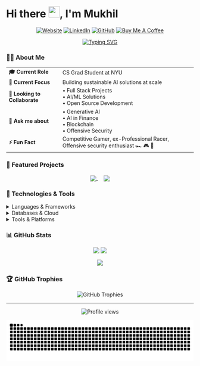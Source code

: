 # Hi there <img src="https://media.giphy.com/media/hvRJCLFzcasrR4ia7z/giphy.gif" width="30px" height="30px">, I'm Mukhil

<div align="center">
  
[![Website](https://img.shields.io/badge/Portfolio-%23000000.svg?style=for-the-badge&logo=firefox&logoColor=#FF7139)](https://mukhil.vercel.app/)
[![LinkedIn](https://img.shields.io/badge/LinkedIn-%230077B5.svg?style=for-the-badge&logo=linkedin&logoColor=white)](https://www.linkedin.com/in/mukhilsundararaj/)
[![GitHub](https://img.shields.io/badge/GitHub-%23121011.svg?style=for-the-badge&logo=github&logoColor=white)](https://github.com/Mukaan17)
[![Buy Me A Coffee](https://img.shields.io/badge/Buy%20Me%20A%20Coffee-ffdd00?style=for-the-badge&logo=buy-me-a-coffee&logoColor=black)](https://buymeacoffee.com/mail2mukhio)

<a href="https://git.io/typing-svg"><img src="https://readme-typing-svg.demolab.com?font=Fira+Code&duration=3000&pause=1000&center=true&vCenter=true&width=435&lines=CS+Grad+Student+at+NYU;AI%2FML+Enthusiast;Full+Stack+Developer;Offensive+Security+Enthusiast" alt="Typing SVG" /></a>

</div>

### 👨‍💻 About Me

<div align="center">
  <table>
    <tr>
      <td><b>🎓 Current Role</b></td>
      <td>CS Grad Student at NYU</td>
    </tr>
    <tr>
      <td><b>🎯 Current Focus</b></td>
      <td>Building sustainable AI solutions at scale</td>
    </tr>
    <tr>
      <td><b>👥 Looking to Collaborate</b></td>
      <td>
        • Full Stack Projects<br>
        • AI/ML Solutions<br>
        • Open Source Development
      </td>
    </tr>
    <tr>
      <td><b>💬 Ask me about</b></td>
      <td>
        • Generative AI<br>
        • AI in Finance<br>
        • Blockchain<br>
        • Offensive Security
      </td>
    </tr>
    <tr>
      <td><b>⚡ Fun Fact</b></td>
      <td>Competitive Gamer, ex-Professional Racer, Offensive security enthusiast 🏎️ 🎮 🔐</td>
    </tr>
  </table>
</div>

### 🎯 Featured Projects

<p align="center">
  <a href="https://github.com/Mukaan17/CNN-based-Facial-Recognition-tool">
    <img align="center" src="https://github-readme-stats.vercel.app/api/pin/?username=Mukaan17&repo=CNN-based-Facial-Recognition-tool&theme=tokyonight" />
  </a>
  &nbsp;&nbsp;&nbsp;
  <a href="https://github.com/Mukaan17/Stroke-Rehabilitation-Project">
    <img align="center" src="https://github-readme-stats.vercel.app/api/pin/?username=Mukaan17&repo=Stroke-Rehabilitation-Project&theme=tokyonight" />
  </a>
</p>

### 🚀 Technologies & Tools

<details>
<summary>Languages & Frameworks</summary>

![Java](https://img.shields.io/badge/Java-%23ED8B00.svg?style=for-the-badge&logo=openjdk&logoColor=white)
![Python](https://img.shields.io/badge/Python-3670A0?style=for-the-badge&logo=python&logoColor=ffdd54)
![C++](https://img.shields.io/badge/C++-%2300599C.svg?style=for-the-badge&logo=c%2B%2B&logoColor=white)
![Swift](https://img.shields.io/badge/Swift-F54A2A?style=for-the-badge&logo=swift&logoColor=white)
![Rust](https://img.shields.io/badge/Rust-%23000000.svg?style=for-the-badge&logo=rust&logoColor=white)
![Spring](https://img.shields.io/badge/Spring-%236DB33F.svg?style=for-the-badge&logo=spring&logoColor=white)
![Flask](https://img.shields.io/badge/Flask-%23000.svg?style=for-the-badge&logo=flask&logoColor=white)
![TensorFlow](https://img.shields.io/badge/TensorFlow-%23FF6F00.svg?style=for-the-badge&logo=TensorFlow&logoColor=white)
</details>

<details>
<summary>Databases & Cloud</summary>

![PostgreSQL](https://img.shields.io/badge/PostgreSQL-%23316192.svg?style=for-the-badge&logo=postgresql&logoColor=white)
![Oracle](https://img.shields.io/badge/Oracle-F80000?style=for-the-badge&logo=oracle&logoColor=white)
![MongoDB](https://img.shields.io/badge/MongoDB-%234ea94b.svg?style=for-the-badge&logo=mongodb&logoColor=white)
![AWS](https://img.shields.io/badge/AWS-%23FF9900.svg?style=for-the-badge&logo=amazon-aws&logoColor=white)
![Kubernetes](https://img.shields.io/badge/Kubernetes-%23326ce5.svg?style=for-the-badge&logo=kubernetes&logoColor=white)
![Docker](https://img.shields.io/badge/Docker-%230db7ed.svg?style=for-the-badge&logo=docker&logoColor=white)
</details>

<details>
<summary>Tools & Platforms</summary>

![Git](https://img.shields.io/badge/Git-%23F05033.svg?style=for-the-badge&logo=git&logoColor=white)
![VS Code](https://img.shields.io/badge/VS%20Code-0078d7.svg?style=for-the-badge&logo=visual-studio-code&logoColor=white)
![IntelliJ IDEA](https://img.shields.io/badge/IntelliJ%20IDEA-000000.svg?style=for-the-badge&logo=intellij-idea&logoColor=white)
![Jenkins](https://img.shields.io/badge/Jenkins-%232C5263.svg?style=for-the-badge&logo=jenkins&logoColor=white)
![Jira](https://img.shields.io/badge/Jira-%230A0FFF.svg?style=for-the-badge&logo=jira&logoColor=white)
</details>

### 📊 GitHub Stats

<p align="center">
  <img width="48%" src="https://github-readme-stats.vercel.app/api?username=Mukaan17&show_icons=true&theme=tokyonight" />
  <img width="48%" src="https://github-readme-streak-stats.herokuapp.com/?user=Mukaan17&theme=tokyonight" />
</p>

<p align="center">
  <img width="40%" src="https://github-readme-stats.vercel.app/api/top-langs/?username=Mukaan17&layout=compact&theme=tokyonight" />
</p>

### 🏆 GitHub Trophies

<p align="center">
  <img src="https://github-profile-trophy.vercel.app/?username=Mukaan17&theme=tokyonight&no-frame=true&row=1&column=7&margin-w=15" alt="GitHub Trophies" />
</p>

---

<div align="center">
  <img src="https://komarev.com/ghpvc/?username=Mukaan17&color=blueviolet&style=for-the-badge" alt="Profile views" />
</div>

![Snake animation](https://github.com/Mukaan17/Mukaan17/blob/output/github-contribution-grid-snake-dark.svg) 